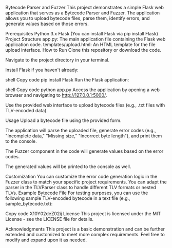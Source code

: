 Bytecode Parser and Fuzzer
This project demonstrates a simple Flask web application that serves as a Bytecode Parser and Fuzzer. The application allows you to upload bytecode files, parse them, identify errors, and generate values based on those errors.

Prerequisites
Python 3.x
Flask (You can install Flask via pip install Flask)
Project Structure
app.py: The main application file containing the Flask web application code.
templates/upload.html: An HTML template for the file upload interface.
How to Run
Clone this repository or download the code.

Navigate to the project directory in your terminal.

Install Flask if you haven't already:

shell
Copy code
pip install Flask
Run the Flask application:

shell
Copy code
python app.py
Access the application by opening a web browser and navigating to http://127.0.0.1:5000/.

Use the provided web interface to upload bytecode files (e.g., .txt files with TLV-encoded data).

Usage
Upload a bytecode file using the provided form.

The application will parse the uploaded file, generate error codes (e.g., "Incomplete data," "Missing size," "Incorrect byte length"), and print them to the console.

The Fuzzer component in the code will generate values based on the error codes.

The generated values will be printed to the console as well.

Customization
You can customize the error code generation logic in the Fuzzer class to match your specific project requirements.
You can adapt the parser in the TLVParser class to handle different TLV formats or nested TLVs.
Example Bytecode File
For testing purposes, you can use the following sample TLV-encoded bytecode in a text file (e.g., sample_bytecode.txt):

Copy code
X10Y02deZ02ij
License
This project is licensed under the MIT License - see the LICENSE file for details.

Acknowledgments
This project is a basic demonstration and can be further extended and customized to meet more complex requirements. Feel free to modify and expand upon it as needed.